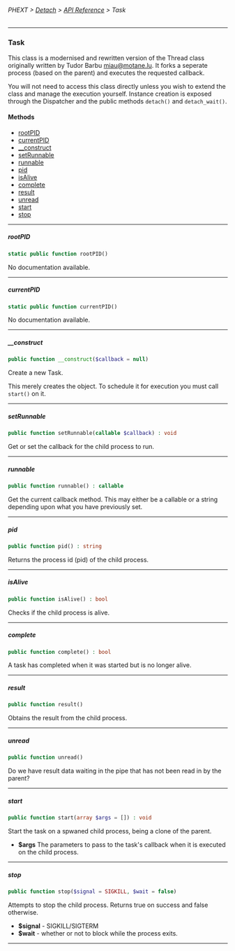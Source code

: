 ###### PHEXT > [Detach](../README.md) > [API Reference](index.md) > Task
------
### Task
This class is a modernised and rewritten version of the Thread class originally written by Tudor Barbu <miau@motane.lu>. It forks a seperate process (based on the parent) and executes the requested callback.

You will not need to access this class directly unless you wish to extend the class and manage the execution yourself. Instance creation is exposed through the Dispatcher and the public methods `detach()` and `detach_wait()`.
#### Methods
- [rootPID](#rootpid)
- [currentPID](#currentpid)
- [__construct](#__construct)
- [setRunnable](#setrunnable)
- [runnable](#runnable)
- [pid](#pid)
- [isAlive](#isalive)
- [complete](#complete)
- [result](#result)
- [unread](#unread)
- [start](#start)
- [stop](#stop)

------
##### rootPID
```php
static public function rootPID() 
```
No documentation available.


------
##### currentPID
```php
static public function currentPID() 
```
No documentation available.


------
##### __construct
```php
public function __construct($callback = null) 
```
Create a new Task.

This merely creates the object. To schedule it for execution you must call `start()` on it.


------
##### setRunnable
```php
public function setRunnable(callable $callback) : void
```
Get or set the callback for the child process to run.


------
##### runnable
```php
public function runnable() : callable
```
Get the current callback method. This may either be a callable or a string depending upon what you have previously set.


------
##### pid
```php
public function pid() : string
```
Returns the process id (pid) of the child process.


------
##### isAlive
```php
public function isAlive() : bool
```
Checks if the child process is alive.


------
##### complete
```php
public function complete() : bool
```
A task has completed when it was started but is no longer alive.


------
##### result
```php
public function result() 
```
Obtains the result from the child process.


------
##### unread
```php
public function unread() 
```
Do we have result data waiting in the pipe that has not been read in by the parent?


------
##### start
```php
public function start(array $args = []) : void
```
Start the task on a spwaned child process, being a clone of the parent.

- **$args** The parameters to pass to the task's callback when it is executed on the child process.


------
##### stop
```php
public function stop($signal = SIGKILL, $wait = false) 
```
Attempts to stop the child process. Returns true on success and false otherwise.

- **$signal** - SIGKILL/SIGTERM
- **$wait** - whether or not to block while the process exits.


------
